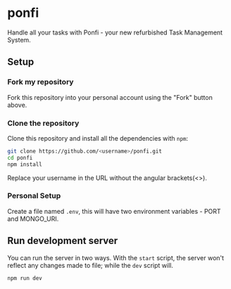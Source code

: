 # ponfi

Handle all your tasks with Ponfi - your new refurbished Task Management System.

## Setup

### Fork my repository
Fork this repository into your personal account using the "Fork" button above.

### Clone the repository

Clone this repository and install all the dependencies with `npm`:
```bash
git clone https://github.com/<username>/ponfi.git
cd ponfi
npm install
```

Replace your username in the URL without the angular brackets(<>).

### Personal Setup

Create a file named `.env`, this will have two environment variables - PORT and MONGO_URI.

## Run development server

You can run the server in two ways. With the `start` script, the server won't reflect any changes made to file; while the `dev` script will.
```bash
npm run dev
```

